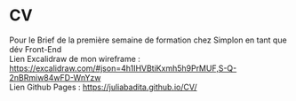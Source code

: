 # CV
Pour le Brief de la première semaine de formation chez Simplon en tant que dév Front-End <br/>
Lien Excalidraw de mon wireframe : https://excalidraw.com/#json=4h1IHVBtiKxmh5h9PrMUF,S-Q-2nBRmiw84wFD-WnYzw
<br/>
Lien Github Pages : https://juliabadita.github.io/CV/

